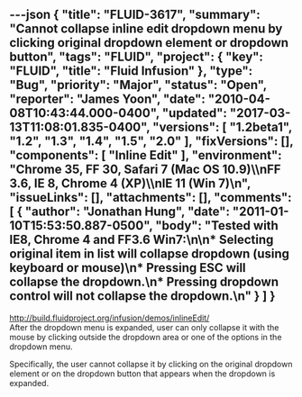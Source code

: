 ---json
{
  "title": "FLUID-3617",
  "summary": "Cannot collapse inline edit dropdown menu by clicking original dropdown element or dropdown button",
  "tags": "FLUID",
  "project": {
    "key": "FLUID",
    "title": "Fluid Infusion"
  },
  "type": "Bug",
  "priority": "Major",
  "status": "Open",
  "reporter": "James Yoon",
  "date": "2010-04-08T10:43:44.000-0400",
  "updated": "2017-03-13T11:08:01.835-0400",
  "versions": [
    "1.2beta1",
    "1.2",
    "1.3",
    "1.4",
    "1.5",
    "2.0"
  ],
  "fixVersions": [],
  "components": [
    "Inline Edit"
  ],
  "environment": "Chrome 35, FF 30, Safari 7 (Mac OS 10.9)\\\nFF 3.6, IE 8, Chrome 4 (XP)\\\nIE 11 (Win 7)\n",
  "issueLinks": [],
  "attachments": [],
  "comments": [
    {
      "author": "Jonathan Hung",
      "date": "2011-01-10T15:53:50.887-0500",
      "body": "Tested with IE8, Chrome 4 and FF3.6 Win7:\n\n* Selecting original item in list will collapse dropdown (using keyboard or mouse)\n* Pressing ESC will collapse the dropdown.\n* Pressing dropdown control will not collapse the dropdown.\n"
    }
  ]
}
---
<http://build.fluidproject.org/infusion/demos/inlineEdit/>\
After the dropdown menu is expanded, user can only collapse it with the mouse by clicking outside the dropdown area or one of the options in the dropdown menu.

Specifically, the user cannot collapse it by clicking on the original dropdown element or on the dropdown button that appears when the dropdown is expanded.

        